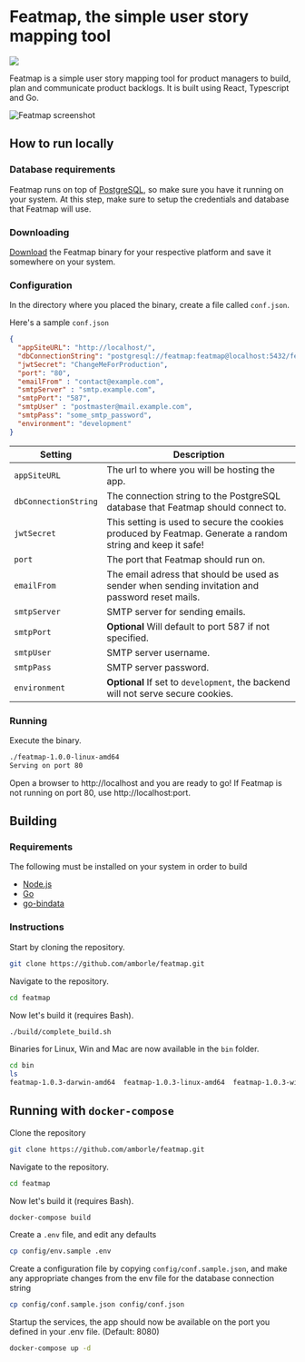 # Featmap, the simple user story mapping tool

![](https://github.com/amborle/featmap/workflows/ci/badge.svg)

Featmap is a simple user story mapping tool for product managers to build, plan and communicate product backlogs. It is built using React, Typescript and Go.


![Featmap screenshot](screenshot.png)


## How to run locally

### Database requirements
Featmap runs on top of [PostgreSQL](https://www.postgresql.org/), so make sure you have it running on your system. At this step, make sure to setup the credentials and database that Featmap will use.


### Downloading
[Download](https://github.com/amborle/featmap/releases) the Featmap binary for your respective platform and save it somewhere on your system. 

### Configuration
In the directory where you placed the binary, create a file called ```conf.json```.

Here's a sample  ```conf.json```

```json
{  
  "appSiteURL": "http://localhost/",
  "dbConnectionString": "postgresql://featmap:featmap@localhost:5432/featmap?sslmode=disable",
  "jwtSecret": "ChangeMeForProduction",
  "port": "80",
  "emailFrom" : "contact@example.com",
  "smtpServer" : "smtp.example.com",
  "smtpPort": "587",
  "smtpUser" : "postmaster@mail.example.com",
  "smtpPass": "some_smtp_password",
  "environment": "development"  
}
```

Setting | Description
--- | --- 
`appSiteURL` | The url to where you will be hosting the app.
`dbConnectionString` | The connection string to the PostgreSQL database that Featmap should connect to.
`jwtSecret` | This setting is used to secure the cookies produced by Featmap. Generate a random string and keep it safe! 
`port` | The port that Featmap should run on.
`emailFrom` | The email adress that should be used as sender when sending invitation and password reset mails.
`smtpServer` | SMTP server for sending emails.
`smtpPort` | **Optional** Will default to port 587 if not specified. 
`smtpUser` | SMTP server username.
`smtpPass` | SMTP server password.
`environment` |  **Optional** If set to `development`, the backend will not serve secure cookies.

### Running
Execute the binary.

```bash
./featmap-1.0.0-linux-amd64
Serving on port 80
```

Open a browser to http://localhost and you are ready to go! If Featmap is not running on port 80, use http://localhost:port.

## Building

### Requirements
The following must be installed on your system in order to build
* [Node.js](https://nodejs.org/)
* [Go](https://golang.org/)
* [go-bindata](https://github.com/jteeuwen/go-bindata)

### Instructions
Start by cloning the repository.

```bash
git clone https://github.com/amborle/featmap.git
```

Navigate to the repository.

```bash
cd featmap
```

Now let's build it (requires Bash).

```bash
./build/complete_build.sh
```

Binaries for Linux, Win and Mac are now available in the ```bin``` folder.

```bash
cd bin
ls
featmap-1.0.3-darwin-amd64  featmap-1.0.3-linux-amd64  featmap-1.0.3-windows-amd64.exe
```

## Running with `docker-compose`

Clone the repository

```bash
git clone https://github.com/amborle/featmap.git
```

Navigate to the repository.

```bash
cd featmap
```

Now let's build it (requires Bash).

```bash
docker-compose build
```

Create a `.env` file, and edit any defaults

```bash
cp config/env.sample .env
```

Create a configuration file by copying `config/conf.sample.json`, and make any appropriate changes from the env file for the database connection string

```bash
cp config/conf.sample.json config/conf.json
```

Startup the services, the app should now be available on the port you defined in your .env file. (Default: 8080)
```bash
docker-compose up -d
```





















